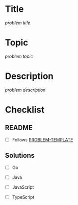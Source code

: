 # Title

_problem title_

# Topic

_problem topic_

# Description

_problem description_

# Checklist

## README

- [ ] Follows [PROBLEM-TEMPLATE](../../PROBLEM_TEMPLATE.md)

## Solutions

- [ ] Go

- [ ] Java

- [ ] JavaScript

- [ ] TypeScript
